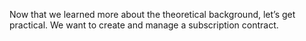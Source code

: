 Now that we learned more about the theoretical background, let’s get practical. We want to create and manage a subscription contract.
